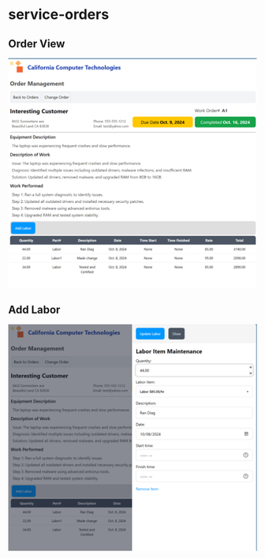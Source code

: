 # service-orders

## Order View

![View](docs/order-detail-view.png "Order Detail View")

## Add Labor

![Labor](docs/add-labor.png "Add Labor")
